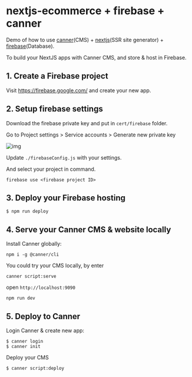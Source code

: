 # nextjs-ecommerce + firebase + canner

Demo of how to use [canner](https://www.canner.io)(CMS) + [nextjs](https://nextjs.org/docs/#setup)(SSR site generator) + [firebase](https://www.firebase.com/)(Database).

To build your NextJS apps with Canner CMS, and store & host in Firebase.

## 1. Create a Firebase project

Visit https://firebase.google.com/ and create your new app.

## 2. Setup firebase settings

Download the firebase private key and put in `cert/firebase` folder.

Go to Project settings > Service accounts > Generate new private key

![img](https://www.canner.io/img/firebasesdk.gif)

Update `./firebaseConfig.js` with your settings.

And select your project in command.

```
firebase use <firebase project ID>
```

## 3. Deploy your Firebase hosting

```
$ npm run deploy
```

## 4. Serve your Canner CMS & website locally

Install Canner globally:

```
npm i -g @canner/cli
```

You could try your CMS locally, by enter

```
canner script:serve
```

open `http://localhost:9090`

```
npm run dev
```

## 5. Deploy to Canner

Login Canner & create new app:

```
$ canner login
$ canner init
```

Deploy your CMS

```
$ canner script:deploy
```
